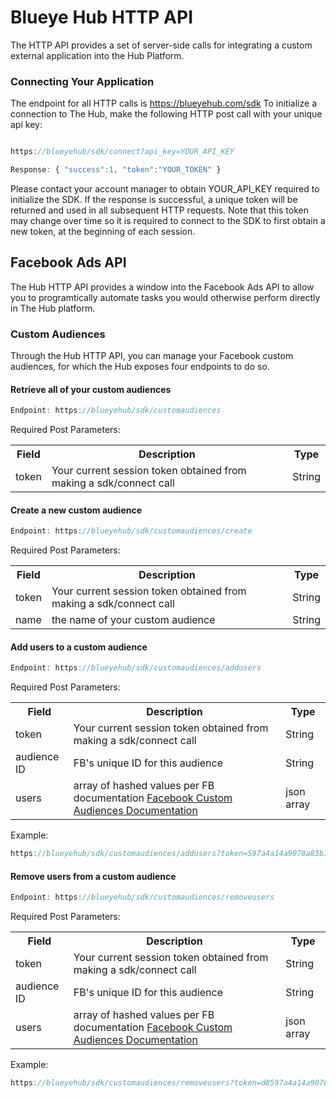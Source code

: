 # Blueye Hub HTTP API

The HTTP API provides a set of server-side calls for integrating a custom external application into the Hub Platform.


### Connecting Your Application

The endpoint for all HTTP calls is https://blueyehub.com/sdk
To initialize a connection to The Hub, make the following HTTP post call with your unique api key:

```javascript

https://blueyehub/sdk/connect?api_key=YOUR_API_KEY

Response: { "success":1, "token":"YOUR_TOKEN" }

```

Please contact your account manager to obtain YOUR_API_KEY required to initialize the SDK. 
If the response is successful, a unique token will be returned and used in all subsequent HTTP requests. Note that this token may change over time so it is required to connect to the SDK to first obtain a new token, at the beginning of each session.

## Facebook Ads API

The Hub HTTP API provides a window into the Facebook Ads API to allow you to programtically automate tasks you would otherwise perform directly in The Hub platform.

### Custom Audiences

Through the Hub HTTP API, you can manage your Facebook custom audiences, for which the Hub exposes four endpoints to do so.

#### Retrieve all of your custom audiences
```javascript
Endpoint: https://blueyehub/sdk/customaudiences
```
Required Post Parameters:
<table>
<tr>
<th>Field</th>
<th>Description</th>
<th>Type</th>
</tr>
<tr>
<td>token</td>
<td>Your current session token obtained from making a sdk/connect call</td>
<td>String</td>
</tr>
</table>

#### Create a new custom audience
```javascript
Endpoint: https://blueyehub/sdk/customaudiences/create
```
Required Post Parameters:
<table>
<tr>
<th>Field</th>
<th>Description</th>
<th>Type</th>
</tr>
<tr>
<td>token</td>
<td>Your current session token obtained from making a sdk/connect call</td>
<td>String</td>
</tr>
<tr>
<td>name</td>
<td>the name of your custom audience</td>
<td>String</td>
</tr>
</table>

#### Add users to a custom audience
```javascript
Endpoint: https://blueyehub/sdk/customaudiences/addusers
```
Required Post Parameters:
<table>
<tr>
<th>Field</th>
<th>Description</th>
<th>Type</th>
</tr>
<tr>
<td>token</td>
<td>Your current session token obtained from making a sdk/connect call</td>
<td>String</td>
</tr>
<tr>
<td>audience ID</td>
<td>FB's unique ID for this audience</td>
<td>String</td>
</tr>
<tr>
<td>users</td>
<td>array of hashed values per FB documentation <a href="https://developers.facebook.com/docs/reference/ads-api/custom-audience-targeting" target="_blank">Facebook Custom Audiences Documentation</a></td>
<td>json array</td>
</tr>
</table>

Example:
```javascript
https://blueyehub/sdk/customaudiences/addusers?token=597a4a14a9078a83b7e7c17e&audience_id=9914146538248&users=[{ "email_hash":"SHA256_email_hash_1" }, { "email_hash":"SHA256_email_hash_2" }]
```

#### Remove users from a custom audience
```javascript
Endpoint: https://blueyehub/sdk/customaudiences/removeusers
```
Required Post Parameters:
<table>
<tr>
<th>Field</th>
<th>Description</th>
<th>Type</th>
</tr>
<tr>
<td>token</td>
<td>Your current session token obtained from making a sdk/connect call</td>
<td>String</td>
</tr>
<tr>
<td>audience ID</td>
<td>FB's unique ID for this audience</td>
<td>String</td>
</tr>
<tr>
<td>users</td>
<td>array of hashed values per FB documentation <a href="https://developers.facebook.com/docs/reference/ads-api/custom-audience-targeting" target="_blank">Facebook Custom Audiences Documentation</a></td>
<td>json array</td>
</tr>
</table>

Example:
```javascript
https://blueyehub/sdk/customaudiences/removeusers?token=d8597a4a14a9078a83b7e7c17e&audience_id=9914146538248&users=[{ "email_hash":"SHA256_email_hash_1" }, { "email_hash":"SHA256_email_hash_2" }]
```
